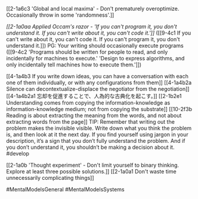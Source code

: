 [[2-1a6c3 'Global and local maxima' - Don't prematurely overoptimize. Occasionally throw in some 'randomness'.]]

*[[2-1a0aa Applied Occam's razor - 'If you can't program it, you don't understand it. If you can't write about it, you can't code it.']]* ([[9-4c1 If you can't write about it, you can't code it. If you can't program it, you don't understand it.]])
	PG: Your writing should occasionally execute programs ([[9-4c2 'Programs should be written for people to read, and only incidentally for machines to execute.' 'Design to express algorithms, and only incidentally tell machines how to execute them.']])

[[4-1a4b3 If you write down ideas, you can have a conversation with each one of them individually, or with any configurations from them]]
[[4-1a4b2a Silence can decontextualize-displace the negotiator from the negotiation]]
[[4-1a4b2a1 忘却を促進することで、人為的な古典化を起こす。]]
[[2-1b2e1 Understanding comes from copying the information-knowledge as information-knowledge medium; not from copying the substrate]]
[[10-2f3b Reading is about extracting the meaning from the words, and not about extracting words from the page]]
TIP: Remember that writing out the problem makes the invisible visible. Write down what you think the problem is, and then look at it the next day. If you find yourself using jargon in your description, it’s a sign that you don’t fully understand the problem. And if you don’t understand it, you shouldn’t be making a decision about it.
#develop 

[[2-1a0b 'Thought experiment' - Don't limit yourself to binary thinking. Explore at least three possible solutions.]]
[[2-1a0a1 Don't waste time unnecessarily complicating things]]

#MentalModelsGeneral 
#MentalModelsSystems 